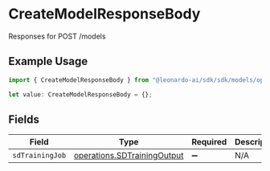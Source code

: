# CreateModelResponseBody

Responses for POST /models

## Example Usage

```typescript
import { CreateModelResponseBody } from "@leonardo-ai/sdk/sdk/models/operations";

let value: CreateModelResponseBody = {};
```

## Fields

| Field                                                                             | Type                                                                              | Required                                                                          | Description                                                                       |
| --------------------------------------------------------------------------------- | --------------------------------------------------------------------------------- | --------------------------------------------------------------------------------- | --------------------------------------------------------------------------------- |
| `sdTrainingJob`                                                                   | [operations.SDTrainingOutput](../../../sdk/models/operations/sdtrainingoutput.md) | :heavy_minus_sign:                                                                | N/A                                                                               |